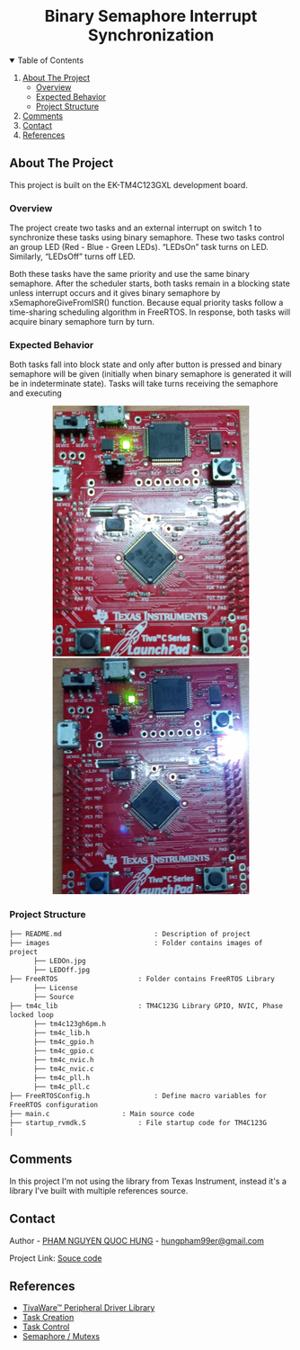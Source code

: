 <!-- PROJECT LOGO -->
<br />
<p align="center">
  <h1 align="center">Binary Semaphore Interrupt Synchronization</h1>
  
  

<!-- TABLE OF CONTENTS -->
<details open="open">
  <summary>Table of Contents</summary>
  <ol>
    <li>
      <a href="#about-the-project">About The Project</a>
      <ul>
        <li><a href="#overview">Overview</a></li>
		<li><a href="#expected-behavior">Expected Behavior</a></li>
		<li><a href="#project-structure">Project Structure</a></li>
      </ul>
    </li>
	<li><a href="#comments">Comments</a></li>
    <li><a href="#contact">Contact</a></li>
    <li><a href="#references">References</a></li>
  </ol>
</details>



<!-- ABOUT THE PROJECT -->
## About The Project

This project is built on the EK-TM4C123GXL development board.

### Overview

The project create two tasks and an external interrupt on switch 1 to synchronize these tasks using binary semaphore. These two tasks control an group LED (Red - Blue - Green LEDs). “LEDsOn” task turns on LED. Similarly, “LEDsOff” turns off LED.<br>

Both these tasks have the same priority and use the same binary semaphore. After the scheduler starts, both tasks remain in a blocking state unless interrupt occurs and it gives binary semaphore by xSemaphoreGiveFromISR() function. Because equal priority tasks follow a time-sharing scheduling algorithm in FreeRTOS. In response, both tasks will acquire binary semaphore turn by turn.<br>

### Expected Behavior
<p>
Both tasks fall into block state and only after button is pressed and binary semaphore will be given (initially when binary semaphore is generated it will be in indeterminate state). Tasks will take turns receiving the semaphore and executing
<p align="center">
  <img src="images/LEDOff.jpg" width="350" title="hover text">
  <img src="images/LEDOn.jpg" width="350" title="hover text">
</p>


### Project Structure

```
├── README.md              			: Description of project
├── images              			: Folder contains images of project
      ├── LEDOn.jpg
      ├── LEDOff.jpg
├── FreeRTOS					: Folder contains FreeRTOS Library
      ├── License
      ├── Source
├── tm4c_lib					: TM4C123G Library GPIO, NVIC, Phase locked loop
      ├── tm4c123gh6pm.h
      ├── tm4c_lib.h
      ├── tm4c_gpio.h
      ├── tm4c_gpio.c
      ├── tm4c_nvic.h
      ├── tm4c_nvic.c
      ├── tm4c_pll.h
      ├── tm4c_pll.c
├── FreeRTOSConfig.h				: Define macro variables for FreeRTOS configuration
├── main.c					: Main source code
├── startup_rvmdk.S				: File startup code for TM4C123G
│   
```

<!-- GETTING STARTED -->
## Comments
In this project I'm not using the library from Texas Instrument, instead it's a library I've built with multiple references source.

<!-- CONTACT -->
## Contact

Author - [PHAM NGUYEN QUOC HUNG](https://hun9pham.github.io) - hungpham99er@gmail.com

Project Link: [Souce code](https://github.com/hun9pham/freertos-roadmap/tree/main/Project/Binary%20semaphore%20synchronous)



<!-- References -->
## References
* [TivaWare™ Peripheral Driver Library](www.ti.com/lit/ug/spmu298e/spmu298e.pdf)
* [Task Creation](https://www.freertos.org/a00019.html)
* [Task Control](https://www.freertos.org/a00112.html)
* [Semaphore / Mutexs](https://www.freertos.org/a00113.html)
